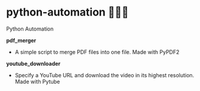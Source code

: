 # python-automation 🐍👩‍💻
Python Automation 

**pdf_merger**
* A simple script to merge PDF files into one file. Made with PyPDF2

**youtube_downloader**    
* Specify a YouTube URL and download the video in its highest resolution. Made with Pytube





